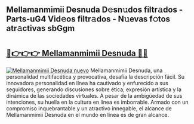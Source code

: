 ## Mellamanmimii Desnuda D𝚎sn𝚞dos filtr𝚊dos - Parts-uG4 Vid𝚎os filtr𝚊dos - N𝚞evas f𝚘tos atr𝚊ctivas sbGgm

# <h2><a href="http://mb8ojct.tromn.icu/?c=Mellamanmimii+Desnuda">🔗👉👉👉 Mellamanmimii Desnuda 🔗🔗</a></h2>

[![Mellamanmimii Desnuda nuevo](https://i.imgur.com/pEAQMta.gif)](http://mb8ojct.tromn.icu/?c=Mellamanmimii+Desnuda)
Mellamanmimii Desnuda, una personalidad multifacética y provocativa, desafía la descripción fácil. Su innovadora personalidad en línea ha cautivado y enfurecido a sus seguidores, generando discusiones sobre ética, expresión artística y la dinámica de las sociedades virtuales. A pesar de la ambigüedad de sus intenciones, su huella en la cultura en línea es imborrable. Armado con un compromiso inquebrantable y un atractivo innegable, el alcance de Mellamanmimii Desnuda en el mundo en línea es de gran alcance.
